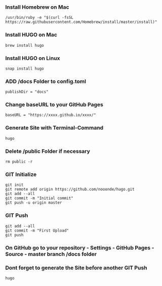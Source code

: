 ### Install Homebrew on Mac
`/usr/bin/ruby -e "$(curl -fsSL https://raw.githubusercontent.com/Homebrew/install/master/install)"`

### Install HUGO on Mac
`brew install hugo`

### Install HUGO on Linux
`snap install hugo`

### ADD /docs Folder to config.toml
`publishDir = "docs"`

### Change baseURL to your GitHub Pages
`baseURL = "https://xxxx.github.io/xxxx/"`

### Generate Site with Terminal-Command
`hugo`

### Delete /public Folder if necessary
`rm public -r`

### GIT Initialize
```
git init
git remote add origin https://github.com/nooonde/hugo.git
git add --all
git commit -m "Initial commit"
git push -u origin master
```

### GIT Push
```
git add --all
git commit -m "First Upload"
git push
```

### On GitHub go to your repository - Settings - GitHub Pages - Source - master branch /docs folder

### Dont forget to generate the Site before another GIT Push
`hugo`
